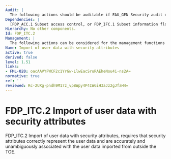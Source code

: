 ```yaml
---
Audit: |
  The following actions should be auditable if FAU_GEN Security audit data generation is included in the PP, PP-Module, functional package or ST: a) minimal: Successful import of user data, including any security attributes; b) basic: All attempts to import user data, including any security attributes; c) detailed: The specification of security attributes for imported user data supplied by an authorized user.
Dependencies: |
  [FDP_ACC.1 Subset access control, or FDP_IFC.1 Subset information flow control] [FTP_ITC.1 Inter-TSF trusted channel, or FTP_TRP.1 Trusted path], FPT_TDC.1 Inter-TSF basic TSF data consistency
Hierarchy: No other components.
Id: FDP_ITC.2
Management: |
  The following actions can be considered for the management functions in FMT: a) the modification of the additional control rules used for import.
Name: Import of user data with security attributes
active: true
derived: false
level: 1.51
links:
- FML-020: oacAAVYFWCF2c1YrGw-LlwEacSruRAEheNou4i-ns2A=
normative: true
ref: ''
reviewed: Rc-2UXg-pndh9M17z_vpBWpy4P4IWGiH3aJz2gJfaH4=
---
```


# FDP_ITC.2 Import of user data with security attributes

FDP_ITC.2 Import of user data with security attributes, requires that security attributes correctly represent the user data and are accurately and unambiguously associated with the user data imported from outside the TOE.